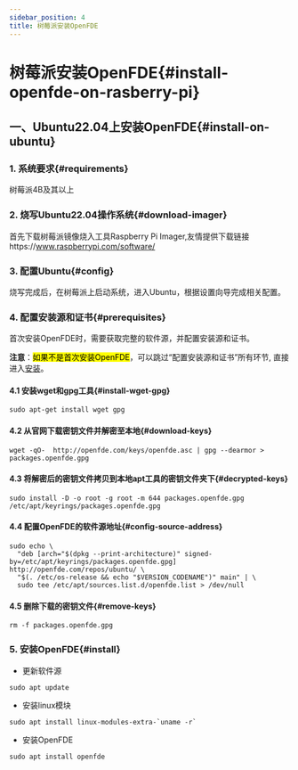 ```yaml
---
sidebar_position: 4
title: 树莓派安装OpenFDE
---
```


# 树莓派安装OpenFDE{#install-openfde-on-rasberry-pi}

## 一、Ubuntu22.04上安装OpenFDE{#install-on-ubuntu}

### 1. 系统要求{#requirements}

树莓派4B及其以上

### 2. 烧写Ubuntu22.04操作系统{#download-imager}

首先下载树莓派镜像烧入工具Raspberry Pi Imager,友情提供下载链接https://www.raspberrypi.com/software/

### 3. 配置Ubuntu{#config}

烧写完成后，在树莓派上启动系统，进入Ubuntu，根据设置向导完成相关配置。

### 4. 配置安装源和证书{#prerequisites}

首次安装OpenFDE时，需要获取完整的软件源，并配置安装源和证书。

 **注意**：<mark>如果不是首次安装OpenFDE</mark>，可以跳过“配置安装源和证书”所有环节, 直接进入[安装](#install)。

#### 4.1 安装wget和gpg工具{#install-wget-gpg}

```
sudo apt-get install wget gpg
```

#### 4.2 从官网下载密钥文件并解密至本地{#download-keys}

```
wget -qO-  http://openfde.com/keys/openfde.asc | gpg --dearmor > packages.openfde.gpg
```

#### 4.3 将解密后的密钥文件拷贝到本地apt工具的密钥文件夹下{#decrypted-keys}

```
sudo install -D -o root -g root -m 644 packages.openfde.gpg /etc/apt/keyrings/packages.openfde.gpg
```

#### 4.4 配置OpenFDE的软件源地址{#config-source-address}
 
```
sudo echo \
  "deb [arch="$(dpkg --print-architecture)" signed-by=/etc/apt/keyrings/packages.openfde.gpg] http://openfde.com/repos/ubuntu/ \
  "$(. /etc/os-release && echo "$VERSION_CODENAME")" main" | \
  sudo tee /etc/apt/sources.list.d/openfde.list > /dev/null
```

#### 4.5 删除下载的密钥文件{#remove-keys}

```
rm -f packages.openfde.gpg
```

### 5. 安装OpenFDE{#install}

- 更新软件源

```
sudo apt update
```

- 安装linux模块
  
```
sudo apt install linux-modules-extra-`uname -r`
```

- 安装OpenFDE

```
sudo apt install openfde
```